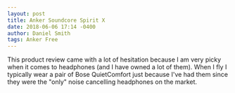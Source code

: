 ```yaml
---
layout: post
title: Anker Soundcore Spirit X
date: 2018-06-06 17:14 -0400
author: Daniel Smith
tags: Anker Free
---
```


This product review came with a lot of hesitation because I am very picky when it
comes to headphones (and I have owned a lot of them).  When I fly I typically
wear a pair of Bose QuietComfort just because I've had them since they were the
"only" noise cancelling headphones on the market.
